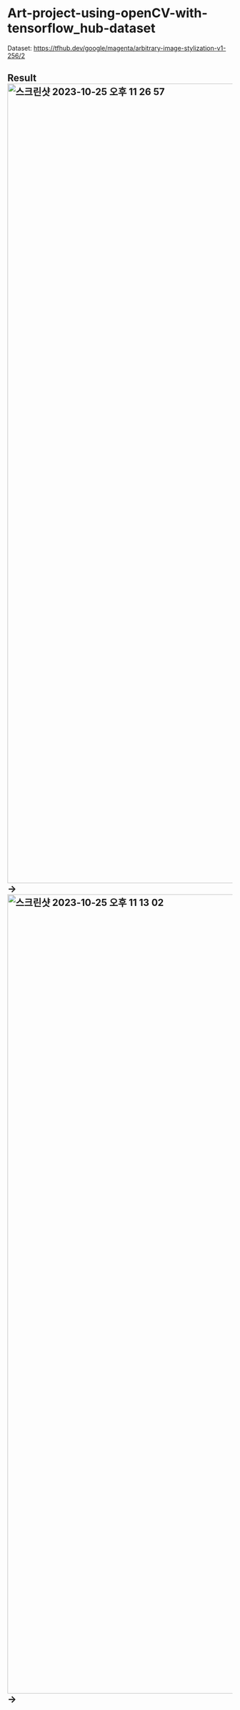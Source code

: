 # Art-project-using-openCV-with-tensorflow_hub-dataset

Dataset: https://tfhub.dev/google/magenta/arbitrary-image-stylization-v1-256/2


## Result<img width="1792" alt="스크린샷 2023-10-25 오후 11 26 57" src="https://github.com/geon0430/Art-project-using-openCV-with-tensorflow_hub-dataset/assets/114966864/4e0e0c14-8766-427c-a97e-1c0da2f89567"> -> <img width="1791" alt="스크린샷 2023-10-25 오후 11 13 02" src="https://github.com/geon0430/Art-project-using-openCV-with-tensorflow_hub-dataset/assets/114966864/d910d40b-4029-4a82-bfd1-ca1b16bcd878"> -> 

